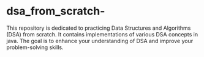 # dsa_from_scratch-
This repository is dedicated to practicing Data Structures and Algorithms (DSA) from scratch. It contains implementations of various DSA concepts in java. The goal is to enhance your understanding of DSA and improve your problem-solving skills.
